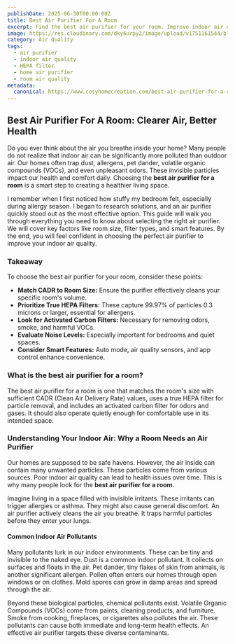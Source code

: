 ```yaml
---
publishDate: 2025-06-30T00:00:00Z
title: Best Air Purifier For A Room
excerpt: Find the best air purifier for your room. Improve indoor air quality, reduce allergens, odors, and pollutants for a healthier home.
image: https://res.cloudinary.com/dky6urpy2/image/upload/v1751161544/blog_image_1751161543_qiwxp6.webp
category: Air Quality
tags:
  - air purifier
  - indoor air quality
  - HEPA filter
  - home air purifier
  - room air quality
metadata:
  canonical: https://www.cosyhomecreation.com/best-air-purifier-for-a-room
---
```


## Best Air Purifier For A Room: Clearer Air, Better Health

Do you ever think about the air you breathe inside your home? Many people do not realize that indoor air can be significantly more polluted than outdoor air. Our homes often trap dust, allergens, pet dander, volatile organic compounds (VOCs), and even unpleasant odors. These invisible particles impact our health and comfort daily. Choosing the **best air purifier for a room** is a smart step to creating a healthier living space.

I remember when I first noticed how stuffy my bedroom felt, especially during allergy season. I began to research solutions, and an air purifier quickly stood out as the most effective option. This guide will walk you through everything you need to know about selecting the right air purifier. We will cover key factors like room size, filter types, and smart features. By the end, you will feel confident in choosing the perfect air purifier to improve your indoor air quality.

### Takeaway

To choose the best air purifier for your room, consider these points:

*   **Match CADR to Room Size:** Ensure the purifier effectively cleans your specific room's volume.
*   **Prioritize True HEPA Filters:** These capture 99.97% of particles 0.3 microns or larger, essential for allergens.
*   **Look for Activated Carbon Filters:** Necessary for removing odors, smoke, and harmful VOCs.
*   **Evaluate Noise Levels:** Especially important for bedrooms and quiet spaces.
*   **Consider Smart Features:** Auto mode, air quality sensors, and app control enhance convenience.

### What is the best air purifier for a room?

The best air purifier for a room is one that matches the room's size with sufficient CADR (Clean Air Delivery Rate) values, uses a true HEPA filter for particle removal, and includes an activated carbon filter for odors and gases. It should also operate quietly enough for comfortable use in its intended space.

### Understanding Your Indoor Air: Why a Room Needs an Air Purifier

Our homes are supposed to be safe havens. However, the air inside can contain many unwanted particles. These particles come from various sources. Poor indoor air quality can lead to health issues over time. This is why many people look for the **best air purifier for a room**.

Imagine living in a space filled with invisible irritants. These irritants can trigger allergies or asthma. They might also cause general discomfort. An air purifier actively cleans the air you breathe. It traps harmful particles before they enter your lungs.

#### Common Indoor Air Pollutants

Many pollutants lurk in our indoor environments. These can be tiny and invisible to the naked eye. Dust is a common indoor pollutant. It collects on surfaces and floats in the air. Pet dander, tiny flakes of skin from animals, is another significant allergen. Pollen often enters our homes through open windows or on clothes. Mold spores can grow in damp areas and spread through the air.

Beyond these biological particles, chemical pollutants exist. Volatile Organic Compounds (VOCs) come from paints, cleaning products, and furniture. Smoke from cooking, fireplaces, or cigarettes also pollutes the air. These pollutants can cause both immediate and long-term health effects. An effective air purifier targets these diverse contaminants.

####